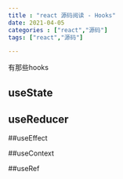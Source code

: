 ```yaml
---
title : "react 源码阅读 - Hooks"
date: 2021-04-05
categories : ["react","源码"]
tags: ["react","源码"]

---
```


有那些hooks

## useState

## useReducer

##useEffect

##useContext

##useRef
